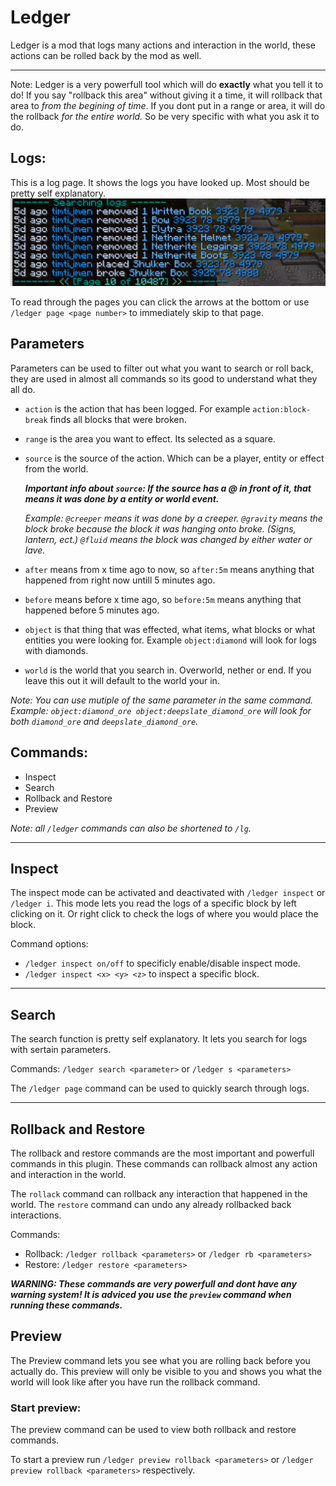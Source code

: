 
# Ledger

Ledger is a mod that logs many actions and interaction in the world, these actions can be rolled back by the mod as well.

---
Note: Ledger is a very powerfull tool which will do **exactly** what you tell it to do! If you say "rollback this area" without giving it a time, it will rollback that area to *from the begining of time*. If you dont put in a range or area, it will do the rollback *for the entire world.* So be very specific with what you ask it to do.

## Logs:
This is a log page. It shows the logs you have looked up. Most should be pretty self explanatory.
![](pics/ledgerlog.png)

To read through the pages you can click the arrows at the bottom or use `/ledger page <page number>` to immediately skip to that page.

## Parameters
Parameters can be used to filter out what you want to search or roll back, they are used in almost all commands so its good to understand what they all do.

- `action` is the action that has been logged. For example `action:block-break` finds all blocks that were broken.
- `range` is the area you want to effect. Its selected as a square. 
- `source` is the source of the action. Which can be a player, entity or effect from the world.

  ***Important info about `source`: If the source has a @ in front of it, that means it was done by a entity or world event.***

  *Example: `@creeper` means it was done by a creeper. `@gravity` means the block broke because the block it was hanging onto broke. (Signs, lantern, ect.) `@fluid` means the block was changed by either water or lave.*
  
- `after` means from x time ago to now, so `after:5m` means anything that happened from right now untill 5 minutes ago.
- `before` means before x time ago, so `before:5m` means anything that happened before 5 minutes ago.
- `object` is that thing that was effected, what items, what blocks or what entities you were looking for. Example `object:diamond` will look for logs with diamonds. 
- `world` is the world that you search in. Overworld, nether or end. If you leave this out it will default to the world your in.

_Note: You can use mutiple of the same parameter in the same command. Example: `object:diamond_ore object:deepslate_diamond_ore` will look for both `diamond_ore` and `deepslate_diamond_ore`._

## Commands:

- Inspect 
- Search
- Rollback and Restore
- Preview

_Note: all `/ledger` commands can also be shortened to `/lg`._

---
## Inspect
The inspect mode can be activated and deactivated with `/ledger inspect` or `/ledger i`.
This mode lets you read the logs of a specific block by left clicking on it. Or right click to check the logs of where you would place the block.

Command options:
- `/ledger inspect on/off` to specificly enable/disable inspect mode.
- `/ledger inspect <x> <y> <z>` to inspect a specific block.
---

## Search
The search function is pretty self explanatory.
It lets you search for logs with sertain parameters.

Commands:
`/ledger search <parameter>` or `/ledger s <parameters>`

The `/ledger page` command can be used to quickly search through logs.

---
## Rollback and Restore
The rollback and restore commands are the most important and powerfull commands in this plugin.
These commands can rollback almost any action and interaction in the world. 

The `rollack` command can rollback any interaction that happened in the world.
The `restore` command can undo any already rollbacked back interactions.

Commands:

- Rollback: `/ledger rollback <parameters>` or `/ledger rb <parameters>`
- Restore: `/ledger restore <parameters>`

_**WARNING: These commands are very powerfull and dont have any warning system! It is adviced you use the `preview` command when running these commands.**_

## Preview
The Preview command lets you see what you are rolling back before you actually do. This preview will only be visible to you and shows you what the world will look like after you have run the rollback command.

### Start preview:
The preview command can be used to view both rollback and restore commands.

To start a preview run `/ledger preview rollback <parameters>` or `/ledger preview rollback <parameters>` respectively.


